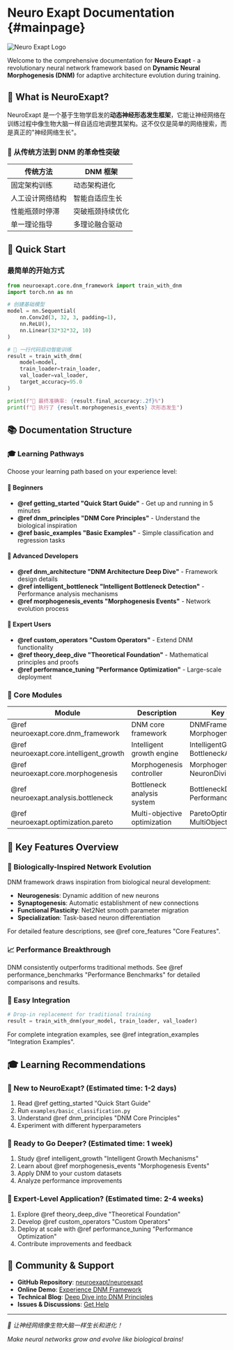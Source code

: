 # Neuro Exapt Documentation {#mainpage}

![Neuro Exapt Logo](https://img.shields.io/badge/Neuro%20Exapt-DNM--v1.0-007ACC.svg)

Welcome to the comprehensive documentation for **Neuro Exapt** - a revolutionary neural network framework based on **Dynamic Neural Morphogenesis (DNM)** for adaptive architecture evolution during training.

## 🌟 What is NeuroExapt?

NeuroExapt 是一个基于生物学启发的**动态神经形态发生框架**，它能让神经网络在训练过程中像生物大脑一样自适应地调整其架构。这不仅仅是简单的网络搜索，而是真正的"神经网络生长"。

### 🧬 从传统方法到 DNM 的革命性突破

| 传统方法 | DNM 框架 |
|----------|----------|
| 固定架构训练 | 动态架构进化 |
| 人工设计网络结构 | 智能自适应生长 |
| 性能瓶颈时停滞 | 突破瓶颈持续优化 |
| 单一理论指导 | 多理论融合驱动 |

## 🚀 Quick Start

### 最简单的开始方式

```python
from neuroexapt.core.dnm_framework import train_with_dnm
import torch.nn as nn

# 创建基础模型
model = nn.Sequential(
    nn.Conv2d(3, 32, 3, padding=1),
    nn.ReLU(),
    nn.Linear(32*32*32, 10)
)

# 🧬 一行代码启动智能训练
result = train_with_dnm(
    model=model,
    train_loader=train_loader,
    val_loader=val_loader,
    target_accuracy=95.0
)

print(f"🎉 最终准确率: {result.final_accuracy:.2f}%")
print(f"🧬 执行了 {result.morphogenesis_events} 次形态发生")
```

## 📚 Documentation Structure

### 🎓 Learning Pathways

Choose your learning path based on your experience level:

#### 🌱 Beginners
- **@ref getting_started "Quick Start Guide"** - Get up and running in 5 minutes
- **@ref dnm_principles "DNM Core Principles"** - Understand the biological inspiration
- **@ref basic_examples "Basic Examples"** - Simple classification and regression tasks

#### 🌿 Advanced Developers
- **@ref dnm_architecture "DNM Architecture Deep Dive"** - Framework design details
- **@ref intelligent_bottleneck "Intelligent Bottleneck Detection"** - Performance analysis mechanisms
- **@ref morphogenesis_events "Morphogenesis Events"** - Network evolution process

#### 🌳 Expert Users
- **@ref custom_operators "Custom Operators"** - Extend DNM functionality
- **@ref theory_deep_dive "Theoretical Foundation"** - Mathematical principles and proofs
- **@ref performance_tuning "Performance Optimization"** - Large-scale deployment

### 🧠 Core Modules

| Module | Description | Key Classes |
|--------|-------------|-------------|
| @ref neuroexapt.core.dnm_framework | DNM core framework | DNMFramework, MorphogenesisEngine |
| @ref neuroexapt.core.intelligent_growth | Intelligent growth engine | IntelligentGrowthSolution, BottleneckAnalyzer |
| @ref neuroexapt.core.morphogenesis | Morphogenesis controller | MorphogenesisController, NeuronDivision |
| @ref neuroexapt.analysis.bottleneck | Bottleneck analysis system | BottleneckDetector, PerformanceAnalyzer |
| @ref neuroexapt.optimization.pareto | Multi-objective optimization | ParetoOptimizer, MultiObjectiveEvolution |

## 🌟 Key Features Overview

### 🧬 Biologically-Inspired Network Evolution

DNM framework draws inspiration from biological neural development:

- **Neurogenesis**: Dynamic addition of new neurons
- **Synaptogenesis**: Automatic establishment of new connections  
- **Functional Plasticity**: Net2Net smooth parameter migration
- **Specialization**: Task-based neuron differentiation

For detailed feature descriptions, see @ref core_features "Core Features".

### 📈 Performance Breakthrough

DNM consistently outperforms traditional methods. See @ref performance_benchmarks "Performance Benchmarks" for detailed comparisons and results.

### 🔧 Easy Integration

```python
# Drop-in replacement for traditional training
result = train_with_dnm(your_model, train_loader, val_loader)
```

For complete integration examples, see @ref integration_examples "Integration Examples".

## 🎓 Learning Recommendations

### 🔰 New to NeuroExapt? (Estimated time: 1-2 days)
1. Read @ref getting_started "Quick Start Guide"
2. Run `examples/basic_classification.py`
3. Understand @ref dnm_principles "DNM Core Principles"
4. Experiment with different hyperparameters

### 🎯 Ready to Go Deeper? (Estimated time: 1 week)
1. Study @ref intelligent_growth "Intelligent Growth Mechanisms"
2. Learn about @ref morphogenesis_events "Morphogenesis Events"
3. Apply DNM to your custom datasets
4. Analyze performance improvements

### 🚀 Expert-Level Application? (Estimated time: 2-4 weeks)
1. Explore @ref theory_deep_dive "Theoretical Foundation"
2. Develop @ref custom_operators "Custom Operators"
3. Deploy at scale with @ref performance_tuning "Performance Optimization"
4. Contribute improvements and feedback

## 🤝 Community & Support

- **GitHub Repository**: [neuroexapt/neuroexapt](https://github.com/neuroexapt/neuroexapt)
- **Online Demo**: [Experience DNM Framework](https://demo.neuroexapt.org)
- **Technical Blog**: [Deep Dive into DNM Principles](https://blog.neuroexapt.org)
- **Issues & Discussions**: [Get Help](https://github.com/neuroexapt/neuroexapt/issues)

---

*🧬 让神经网络像生物大脑一样生长和进化！*

*Make neural networks grow and evolve like biological brains!* 
